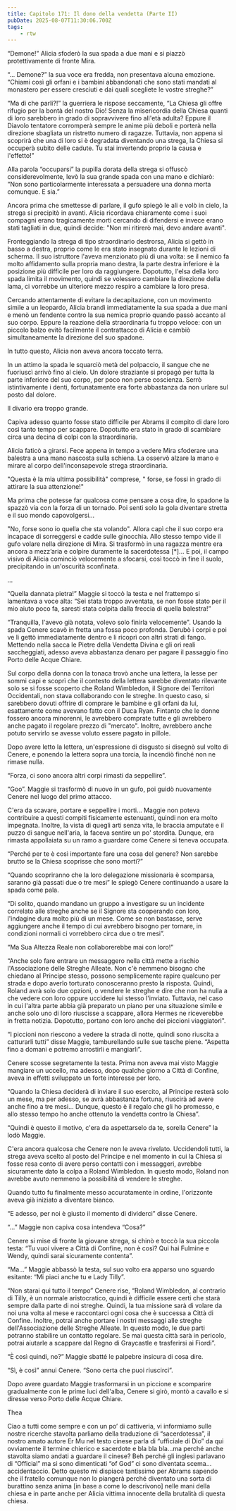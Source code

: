 ```yaml
---
title: Capitolo 171: Il dono della vendetta (Parte II)
pubDate: 2025-08-07T11:30:06.700Z
tags:
    - rtw
---
```







“Demone!” Alicia sfoderò la sua spada a due mani e si piazzò protettivamente di fronte Mira.


“… Demone?” la sua voce era fredda, non presentava alcuna emozione. “Chiami così gli orfani e i bambini abbandonati che sono stati mandati al monastero per essere cresciuti e dai quali scegliete le vostre streghe?”


“Ma di che parli?!” la guerriera le rispose seccamente, “La Chiesa gli offre rifugio per la bontà del nostro Dio! Senza la misericordia della Chiesa quanti di loro sarebbero in grado di sopravvivere fino all'età adulta? Eppure il Diavolo tentatore corromperà sempre le anime più deboli e porterà nella direzione sbagliata un ristretto numero di ragazze. Tuttavia, non appena si scoprirà che una di loro si è degradata diventando una strega, la Chiesa si occuperà subito delle cadute. Tu stai invertendo proprio la causa e l'effetto!”


Alla parola “occuparsi” la pupilla dorata della strega si offuscò considerevolmente, levò la sua grande spada con una mano e dichiarò: “Non sono particolarmente interessata a persuadere una donna morta comunque. E sia.”


Ancora prima che smettesse di parlare, il gufo spiegò le ali e volò in cielo, la strega  si precipitò in avanti. Alicia ricordava chiaramente come i suoi compagni erano tragicamente morti cercando di difendersi e invece erano stati tagliati in due, quindi decide: "Non mi ritirerò mai, devo andare avanti".


Fronteggiando la strega di tipo straordinario destrorsa, Alicia si gettò in basso a destra, proprio come le era stato insegnato durante le lezioni di scherma. Il suo istruttore l'aveva menzionato più di una volta: se il nemico fa molto affidamento sulla propria mano destra, la parte destra inferiore è la posizione più difficile per loro da raggiungere. Dopotutto, l'elsa della loro spada limita il movimento, quindi se volessero cambiare la direzione della lama, ci vorrebbe un ulteriore mezzo respiro a cambiare la loro presa.


Cercando attentamente di evitare la decapitazione, con un movimento simile a un leopardo, Alicia brandì immediatamente la sua spada a due mani e menò un fendente contro la sua nemica proprio quando passò accanto al suo corpo. Eppure la reazione della straordinaria fu  troppo veloce: con un piccolo balzo evitò facilmente il contrattacco di Alicia e cambiò simultaneamente la direzione del suo spadone.


In tutto questo, Alicia non aveva ancora toccato terra.


In un attimo la spada le squarciò metà del polpaccio, il sangue che ne fuoriuscì arrivò fino al cielo. Un dolore straziante si propagò per tutta la parte inferiore del suo corpo, per poco non perse coscienza. Serrò istintivamente i denti, fortunatamente era forte abbastanza da non urlare sul posto dal dolore.


Il divario era troppo grande.


Capiva adesso quanto fosse stato difficile per Abrams il compito di dare loro così tanto tempo per scappare. Dopotutto era stato in grado di scambiare circa una decina di colpi con la straordinaria.


Alicia faticò a girarsi. Fece appena in tempo a vedere Mira sfoderare una balestra a una mano nascosta sulla schiena. La osservò alzare la mano e mirare al corpo dell'inconsapevole strega straordinaria.


"Questa è la mia ultima possibilità" comprese, " forse, se fossi in grado di attirare la sua attenzione!"


Ma prima che potesse far qualcosa come pensare a cosa dire, lo spadone la spazzò via con la forza di un tornado. Poi sentì solo la gola diventare stretta e il suo mondo capovolgersi…


"No, forse sono io quella che sta volando". Allora capì che il suo corpo era incapace di sorreggersi   e cadde sulle ginocchia. Allo stesso tempo vide il gufo volare nella direzione di Mira. Si trasformò in una ragazza mentre era ancora a mezz’aria e colpire duramente la sacerdotessa [*]... E poi, il campo visivo di Alicia cominciò velocemente a sfocarsi, così toccò in fine il suolo, precipitando in un'oscurità sconfinata.


…


“Quella dannata pietra!” Maggie si toccò la testa e nel frattempo si lamentava a voce alta: “Sei stata troppo avventata, se non fosse stato per il mio aiuto poco fa, saresti stata colpita dalla freccia di quella balestra!”


“Tranquilla, l'avevo già notata, volevo solo finirla velocemente". Usando la spada Cenere scavò in fretta una fossa poco profonda. Derubò i corpi e poi ve li gettò immediatamente dentro e li ricoprì con altri strati di fango. Mettendo nella sacca le Pietre della Vendetta Divina e gli ori reali saccheggiati, adesso aveva abbastanza denaro per pagare il passaggio fino Porto delle Acque Chiare.


Sul corpo della donna con la tonaca trovò anche una lettera, la lesse per sommi capi e scoprì che il contesto della lettera sarebbe diventato rilevante solo se si fosse scoperto che Roland Wimbledon, il Signore dei Territori Occidentali, non stava collaborando con le streghe. In questo caso, si sarebbero dovuti offrire di comprare le bambine e gli orfani da lui, esattamente come avevano fatto con il Duca Ryan. Fintanto che le donne fossero ancora minorenni, le avrebbero comprate tutte e gli avrebbero anche pagato il regolare prezzo di "mercato". Inoltre, avrebbero anche potuto servirlo se avesse voluto essere pagato in pillole.


Dopo avere letto la lettera, un'espressione di disgusto si disegnò sul volto di Cenere, e ponendo la lettera sopra una torcia, la incendiò finché non ne rimase nulla.


“Forza, ci sono ancora altri corpi rimasti da seppellire”.


“Goo”. Maggie si trasformò di nuovo in un gufo, poi guidò nuovamente Cenere nel luogo del primo attacco.


C'era da scavare, portare e seppellire i morti... Maggie non poteva contribuire a questi compiti fisicamente estenuanti, quindi non era molto impegnata. Inoltre, la vista di quegli arti senza vita, le braccia amputate e il puzzo di sangue nell'aria, la faceva sentire un po' stordita. Dunque, era rimasta appollaiata su un ramo a guardare come Cenere si teneva occupata.


“Perché per te è così importante fare una cosa del genere? Non sarebbe brutto se la Chiesa scoprisse che sono morti?”


“Quando scopriranno che la loro delegazione missionaria è scomparsa, saranno già passati due o tre mesi” le spiegò Cenere continuando a usare la spada come pala.


“Di solito, quando mandano un gruppo a investigare su un incidente correlato alle streghe anche se il Signore sta cooperando con loro, l'indagine dura molto più di un mese. Come se non bastasse, serve aggiungere anche il tempo di cui avrebbero bisogno per tornare, in condizioni normali ci vorrebbero circa due o tre mesi”.


“Ma Sua Altezza Reale non collaborerebbe mai con loro!”


“Anche solo fare entrare un messaggero nella città mette a rischio l'Associazione delle Streghe Alleate. Non c'è nemmeno bisogno che chiedano al Principe stesso, possono semplicemente rapire qualcuno per strada e dopo averlo torturato conosceranno presto la risposta. Quindi, Roland avrà solo due opzioni, o vendere le streghe e dire che non ha nulla a che vedere con loro oppure uccidere lui stesso l'inviato. Tuttavia, nel caso in cui l'altra parte abbia già preparato un piano per una situazione simile e anche solo uno di loro riuscisse a scappare, allora Hermes ne riceverebbe in fretta notizia. Dopotutto, portano con loro anche dei piccioni viaggiatori".


“I piccioni non riescono a vedere la strada di notte, quindi sono riuscita a catturarli tutti” disse Maggie, tamburellando sulle sue tasche piene. “Aspetta fino a domani e potremo arrostirli e mangiarli”.


Cenere scosse segretamente la testa. Prima non aveva mai visto Maggie mangiare un uccello, ma adesso, dopo qualche giorno a Città di Confine, aveva in effetti sviluppato un forte interesse per loro.


“Quando la Chiesa deciderà di inviare il suo esercito, al Principe resterà solo un mese, ma per adesso, se avrà abbastanza fortuna, riuscirà ad avere anche fino a tre mesi... Dunque, questo è il regalo che gli ho promesso, e allo stesso tempo ho anche ottenuto la vendetta contro la Chiesa”.


“Quindi è questo il motivo, c'era da aspettarselo da te, sorella Cenere” la lodò Maggie.


C'era ancora qualcosa che Cenere non le aveva rivelato. Uccidendoli tutti, la strega aveva scelto al posto del Principe e nel momento in cui la Chiesa si fosse resa conto di avere perso contatti con i messaggeri, avrebbe sicuramente dato la colpa a Roland Wimbledon. In questo modo, Roland non avrebbe avuto nemmeno la possibilità di vendere le streghe.


Quando tutto fu finalmente messo accuratamente in ordine, l'orizzonte aveva già iniziato a diventare bianco.


“E adesso, per noi è giusto il momento di dividerci” disse Cenere.


“…” Maggie non capiva cosa intendeva “Cosa?”


Cenere si mise di fronte la giovane strega, si chinò e toccò la sua piccola testa: “Tu vuoi vivere a Città di Confine, non è così? Qui hai Fulmine e Wendy, quindi sarai sicuramente contenta”.


“Ma…” Maggie abbassò la testa, sul suo volto era apparso uno sguardo esitante: “Mi piaci anche tu e Lady Tilly”.


“Non starai qui tutto il tempo” Cenere rise, “Roland Wimbledon, al contrario di Tilly, è un normale aristocratico, quindi è difficile essere certi che starà sempre dalla parte di noi streghe. Quindi, la tua missione sarà di volare da noi una volta al mese e raccontarci ogni cosa che è successa a Città di Confine. Inoltre, potrai anche portare i nostri messaggi alle streghe dell'Associazione delle Streghe Alleate. In questo modo, le due parti potranno stabilire un contatto regolare. Se mai questa città sarà in pericolo, potrai aiutarle a scappare dal Regno di Graycastle e trasferirsi ai Fiordi”.


“È così quindi, no?” Maggie sbatté le palpebre insicura di cosa dire.


“Sì, è così” annui Cenere. “Sono certa che puoi riuscirci”.


Dopo avere guardato Maggie trasformarsi in un piccione e scomparire gradualmente con le prime luci dell'alba, Cenere si girò, montò a cavallo e si diresse verso Porto delle Acque Chiare.


Thea






Ciao a tutti come sempre e con un po’ di cattiveria, vi informiamo sulle nostre ricerche stavolta parliamo della traduzione di “sacerdotessa”, il nostro amato autore Er Mu nel testo cinese parla di “ufficiale di Dio” da qui ovviamente il termine chierico e sacerdote e bla bla bla…ma perché anche stavolta siamo andati a guardare il cinese? Beh perché gli inglesi parlavano di “Official” ma si sono dimenticati “of God” ci sono diventata scema…accidentaccio. Detto questo mi dispiace tantissimo per Abrams  sapendo che il fratello comunque non lo piangerà perché diventato una sorta di burattino senza anima [in base a come lo descrivono] nelle mani della chiesa e in parte anche per Alicia vittima innocente della brutalità di questa chiesa.




                                



